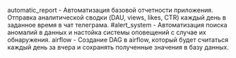 automatic_report - Автоматизация базовой отчетности приложения. Отправка аналитической сводки (DAU, views, likes, CTR) каждый день в заданное время в чат телеграма.
#alert_system - Автоматизация поиска аномалий в данных и настойка системы оповещений с случае их обнаружения.
airflow - Создание DAG в airflow, который будет считаться каждый день за вчера и сохранять полученные значения в базу данных.
